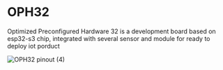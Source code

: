 # OPH32
Optimized Preconfigured Hardware 32 is a development board based on esp32-s3 chip, integrated with several sensor and module for ready to deploy iot porduct

![OPH32 pinout (4)](https://github.com/vincentj87/OPH32/assets/68147207/c47ff4cb-72c9-45ae-893a-089d6af97ba4)
